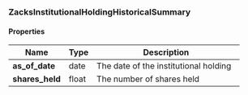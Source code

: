 

[//]: # (CLASS:ZacksInstitutionalHoldingHistoricalSummary)

[//]: # (KIND:object)

### ZacksInstitutionalHoldingHistoricalSummary

#### Properties

[//]: # (START_DEFINITION)

Name | Type | Description
------------ | ------------- | -------------
**as_of_date** | date | The date of the institutional holding &nbsp;
**shares_held** | float | The number of shares held &nbsp;

[//]: # (END_DEFINITION)




